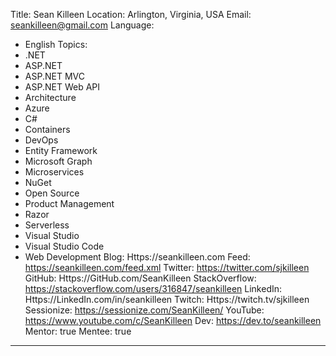 Title: Sean Killeen
Location: Arlington, Virginia, USA
Email: seankilleen@gmail.com
Language:
  - English
Topics:
  - .NET
  - ASP.NET
  - ASP.NET MVC
  - ASP.NET Web API
  - Architecture
  - Azure
  - C#
  - Containers
  - DevOps
  - Entity Framework
  - Microsoft Graph
  - Microservices
  - NuGet
  - Open Source
  - Product Management
  - Razor
  - Serverless
  - Visual Studio
  - Visual Studio Code
  - Web Development
Blog: Https://seankilleen.com
Feed: https://seankilleen.com/feed.xml
Twitter: https://twitter.com/sjkilleen
GitHub: Https://GitHub.com/SeanKilleen
StackOverflow: https://stackoverflow.com/users/316847/seankilleen
LinkedIn: Https://LinkedIn.com/in/seankilleen
Twitch: Https://twitch.tv/sjkilleen
Sessionize: https://sessionize.com/SeanKilleen/
YouTube: https://www.youtube.com/c/SeanKilleen
Dev: https://dev.to/seankilleen
Mentor: true
Mentee: true
---


